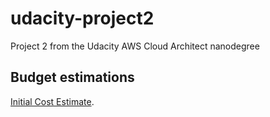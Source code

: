 # udacity-project2
Project 2 from the Udacity AWS Cloud Architect nanodegree

## **Budget estimations**
[Initial Cost Estimate](https://calculator.aws/#/estimate?id=7c90c1404264c257cc16d820bd330e81263effb2).
